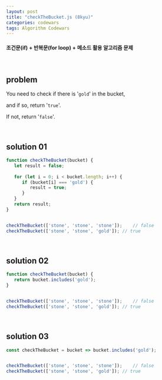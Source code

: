 ```yaml
---
layout: post
title: "checkTheBucket.js (8kyu)"
categories: codewars
tags: Algorithm Codewars
---
```


#### 조건문(if) + 반복문(for loop) + 메소드 활용 알고리즘 문제

<br>

## problem

You need to check if there is '`gold`' in the bucket,

and if so, return '`true`'.

If not, return '`false`'.

<br>

## solution 01

```javascript
function checkTheBucket(bucket) {
   let result = false;
   
   for (let i = 0; i < bucket.length; i++) {
      if (bucket[i] === 'gold') {
         result = true;
      }
   }
   return result;
}


checkTheBucket(['stone', 'stone', 'stone']);	// false
checkTheBucket(['stone', 'stone', 'gold']);	// true
```

<br>

## solution 02

```javascript
function checkTheBucket(bucket) {
   return bucket.includes('gold');
}


checkTheBucket(['stone', 'stone', 'stone']);	// false
checkTheBucket(['stone', 'stone', 'gold']);	// true
```

<br>

## solution 03

```javascript
const checkTheBucket = bucket => bucket.includes('gold');


checkTheBucket(['stone', 'stone', 'stone']);	// false
checkTheBucket(['stone', 'stone', 'gold']);	// true
```

